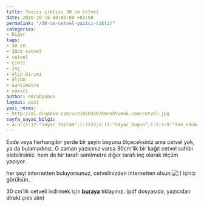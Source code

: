 ```yaml
---
title: Yazıcı çıktısı 30 cm Cetvel
date: 2010-10-16 00:00:00 +03:00
permalink: "/30-cm-cetvel-yazici-cikti/"
categories:
- Diğer
tags:
- 30 cm
- 30cm cetvel
- cetvel
- çıktı
- inç
- ölçü birimi
- ölçüm
- santimetre
- yazıcı
author: emrahyumuk
layout: post
yazi_resmi:
- http://dl.dropbox.com/u/21850338/EmrahYumuk.com/cetvel.jpg
sayfa_sayac_bilgi:
- a:3:{s:12:"sayac_toplam";i:7223;s:11:"sayac_bugun";i:2;s:9:"son_okuma";i:1366293512;}
---
```


Evde veya herhangibir yerde bir şeyin boyunu ölçeceksiniz ama cetvel yok, ya da bulamadınız. O zaman yazıcınız varsa 30cm&#8217;lik bir kağıt cetvel sahibi olabilirsiniz. hem de bir tarafı santimetre diğer tarafı inç olarak ölçüm yapıyor.

her şeyi internetten buluyorsunuz, cetvelinizden internetten olsun <img src='http://www.emrahyumuk.com/wp-includes/images/smilies/icon_smile.gif' alt=':)' class='wp-smiley' /> işiniz görülsün..

30 cm&#8217;lik cetveli indirmek için [**buraya**][1] tıklayınız. (pdf dosyasıdır, yazıcıdan direkt çıktı alın)

 [1]: http://dl.dropbox.com/u/233963/diger/30-cm-cetvel.pdf